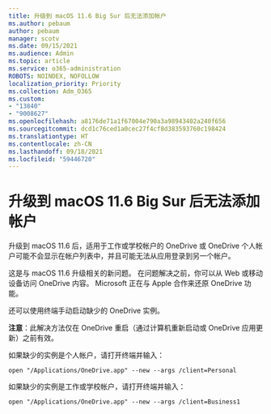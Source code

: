 ```yaml
---
title: 升级到 macOS 11.6 Big Sur 后无法添加帐户
ms.author: pebaum
author: pebaum
manager: scotv
ms.date: 09/15/2021
ms.audience: Admin
ms.topic: article
ms.service: o365-administration
ROBOTS: NOINDEX, NOFOLLOW
localization_priority: Priority
ms.collection: Adm_O365
ms.custom:
- "13840"
- "9008627"
ms.openlocfilehash: a8176de71a1f67004e790a3a98943402a240f656
ms.sourcegitcommit: dcd1c76ced1a0cec27f4cf8d383593760c198424
ms.translationtype: HT
ms.contentlocale: zh-CN
ms.lasthandoff: 09/18/2021
ms.locfileid: "59446720"
---
```

# <a name="unable-to-add-an-account-after-upgrading-to-macos-116-big-sur"></a>升级到 macOS 11.6 Big Sur 后无法添加帐户

升级到 macOS 11.6 后，适用于工作或学校帐户的 OneDrive 或 OneDrive 个人帐户可能不会显示在帐户列表中，并且可能无法从应用登录到另一个帐户。

这是与 macOS 11.6 升级相关的新问题。 在问题解决之前，你可以从 Web 或移动设备访问 OneDrive 内容。 Microsoft 正在与 Apple 合作来还原 OneDrive 功能。

还可以使用终端手动启动缺少的 OneDrive 实例。 

**注意**：此解决方法仅在 OneDrive 重启（通过计算机重新启动或 OneDrive 应用更新）之前有效。

如果缺少的实例是个人帐户，请打开终端并输入：

`open "/Applications/OneDrive.app" --new --args /client=Personal`

如果缺少的实例是工作或学校帐户，请打开终端并输入：

`open "/Applications/OneDrive.app" --new --args /client=Business1`

